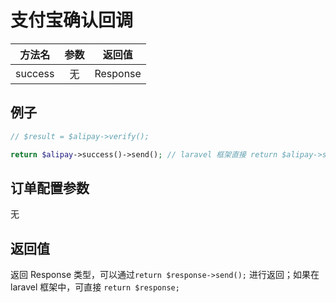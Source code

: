 # 支付宝确认回调

|   方法名   | 参数  |   返回值    |
|:-------:|:---:|:--------:|
| success |  无  | Response |

## 例子

```php
// $result = $alipay->verify();

return $alipay->success()->send(); // laravel 框架直接 return $alipay->success();
```


## 订单配置参数

无


## 返回值

返回 Response 类型，可以通过`return $response->send();` 进行返回；如果在 laravel 框架中，可直接 `return $response;`
